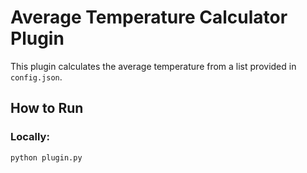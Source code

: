 # Average Temperature Calculator Plugin

This plugin calculates the average temperature from a list provided in `config.json`.

## How to Run

### Locally:
```bash
python plugin.py
